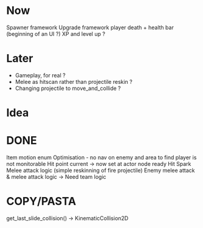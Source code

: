# Now
Spawner framework 
Upgrade framework
player death + health bar (beginning of an UI ?)
XP and level up ?

# Later
+ Gameplay, for real ?
+ Melee as hitscan rather than projectile reskin ?
+ Changing projectile to move_and_collide ?

# Idea

# DONE
Item motion enum
Optimisation - no nav on enemy and area to find player is not monitorable
Hit point current -> now set at actor node ready
Hit Spark
Melee attack logic (simple reskinning of fire projectile)
Enemy melee attack & melee attack logic -> Need team logic

# COPY/PASTA
get_last_slide_collision() -> KinematicCollision2D
